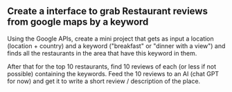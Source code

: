 ## Create a interface to grab Restaurant reviews from google maps by a keyword

Using the Google APIs, create a mini project that gets as input a location (location + country) and a keyword ("breakfast" or "dinner with a view") and finds all the restaurants in the area that have this keyword in them.

After that for the top 10 restaurants, find 10 reviews of each (or less if not possible) containing the keywords. Feed the 10 reviews to an AI (chat GPT for now) and get it to write a short review / description of the place.
